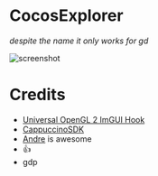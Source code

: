 # CocosExplorer

*despite the name it only works for gd*

![screenshot](https://i.imgur.com/dBBLV7O.png)

# Credits
- [Universal OpenGL 2 ImGUI Hook](https://github.com/adafcaefc/Universal-OpenGL-2-Kiero-Hook)
- [CappuccinoSDK](https://github.com/AndreNIH/CappuccinoSDK)
- [Andre](https://github.com/AndreNih) is awesome
- 👍
- gdp